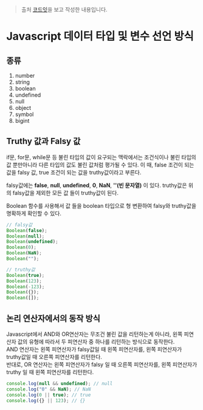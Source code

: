 > 출처 [코드잇](https://www.codeit.kr/)을 보고 작성한 내용입니다.

# Javascript 데이터 타입 및 변수 선언 방식

## 종류

1. number
2. string
3. boolean
4. undefined
5. null
6. object
7. symbol
8. bigint

## Truthy 값과 Falsy 값

if문, for문, while문 등 불린 타입의 값이 요구되는 맥락에서는 조건식이나 불린 타입의 값 뿐만아니라 다른 타입의 값도 불린 값처럼 평가될 수 있다.
이 때, false 조건이 되는 값을 falsy 값, true 조건이 되는 값을 truthy값이라고 부른다.

falsy값에는 **false**, **null**, **undefined**, **0**, **NaN**, **''(빈 문자열)** 이 있다.
truthy값은 위의 falsy값을 제외한 모든 값 들이 truthy값이 된다.

Boolean 함수를 사용해서 값 들을 boolean 타입으로 형 변환하여 falsy와 truthy값을 명확하게 확인할 수 있다.

```javascript
// falsy값
Boolean(false);
Boolean(null);
Boolean(undefined);
Boolean(0);
Boolean(NaN);
Boolean("");

// truthy값
Boolean(true);
Boolean(123);
Boolean(-123);
Boolean({});
Boolean([]);
```

## 논리 연산자에서의 동작 방식

Javascript에서 AND와 OR연산자는 무조건 불린 값을 리턴하는게 아니라, 왼쪽 피연산자 값의 유형에 따라서 두 피연산자 중 하나를 리턴하는 방식으로 동작한다.
<br/>
AND 연산자는 왼쪽 피연산자가 falsy값일 때 왼쪽 피연산자를, 왼쪽 피연산자가 truthy값일 때 오른쪽 피연산자를 리턴한다.
<br/>
반대로, OR 연산자는 왼쪽 피연산자가 falsy 일 때 오른쪽 피연산자를, 왼쪽 피연산자가 truthy 일 때 왼쪽 피연산자를 리턴한다.

```javascript
console.log(null && undefined); // null
console.log("0" && NaN); // NaN
console.log(0 || true); // true
console.log({} || 123); // {}
```

